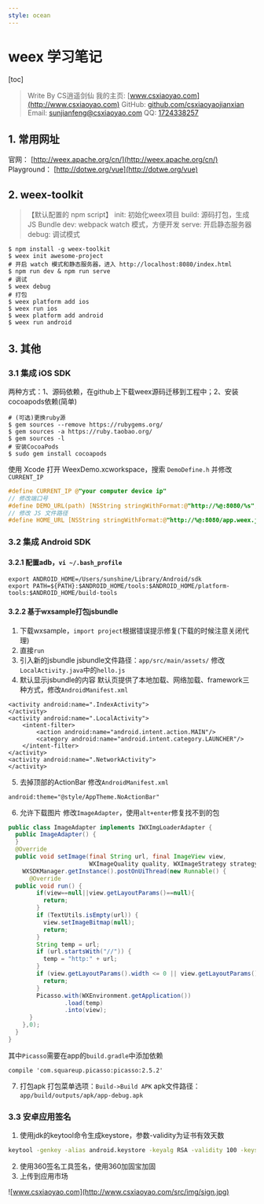 ```yaml
---
style: ocean
---
```

# weex 学习笔记
[toc]
> Write By CS逍遥剑仙
> 我的主页: [www.csxiaoyao.com](http://www.csxiaoyao.com)
> GitHub: [github.com/csxiaoyaojianxian](https://github.com/csxiaoyaojianxian)
> Email: sunjianfeng@csxiaoyao.com
> QQ: [1724338257](wpa.qq.com/msgrd?uin=1724338257&site=qq&menu=yes)

## 1. 常用网址
官网：
[http://weex.apache.org/cn/](http://weex.apache.org/cn/)
Playground：
[http://dotwe.org/vue](http://dotwe.org/vue)

## 2. weex-toolkit
> 【默认配置的 npm script】
init: 初始化weex项目
build: 源码打包，生成 JS Bundle
dev: webpack watch 模式，方便开发
serve: 开启静态服务器
debug: 调试模式
```
$ npm install -g weex-toolkit
$ weex init awesome-project
# 开启 watch 模式和静态服务器，进入 http://localhost:8080/index.html
$ npm run dev & npm run serve
# 调试
$ weex debug
# 打包
$ weex platform add ios
$ weex run ios
$ weex platform add android
$ weex run android
```
## 3. 其他
### 3.1 集成 iOS SDK
两种方式：1、源码依赖，在github上下载weex源码迁移到工程中；2、安装cocoapods依赖(简单)
```
# (可选)更换ruby源
$ gem sources --remove https://rubygems.org/
$ gem sources -a https://ruby.taobao.org/
$ gem sources -l
# 安装CocoaPods
$ sudo gem install cocoapods
```
使用 Xcode 打开 WeexDemo.xcworkspace，搜索 `DemoDefine.h` 并修改 `CURRENT_IP`
```objective-c
#define CURRENT_IP @"your computer device ip"
// 修改端口号
#define DEMO_URL(path) [NSString stringWithFormat:@"http://%@:8080/%s", DEMO_HOST, #path]
// 修改 JS 文件路径
#define HOME_URL [NSString stringWithFormat:@"http://%@:8080/app.weex.js", DEMO_HOST]
```
### 3.2 集成 Android SDK
#### 3.2.1 配置adb，`vi ~/.bash_profile`
```config
export ANDROID_HOME=/Users/sunshine/Library/Android/sdk
export PATH=${PATH}:$ANDROID_HOME/tools:$ANDROID_HOME/platform-tools:$ANDROID_HOME/build-tools
```
#### 3.2.2 基于wxsample打包jsbundle
1. 下载wxsample，`import project`根据错误提示修复(下载的时候注意关闭代理)
2. 直接`run`
3. 引入新的jsbundle
jsbundle文件路径：`app/src/main/assets/`
修改`LocalActivity.java`中的`hello.js`
4. 默认显示jsbundle的内容
默认页提供了本地加载、网络加载、framework三种方式，修改`AndroidManifest.xml`
```
<activity android:name=".IndexActivity">
</activity>
<activity android:name=".LocalActivity">
    <intent-filter>
        <action android:name="android.intent.action.MAIN"/>
        <category android:name="android.intent.category.LAUNCHER"/>
    </intent-filter>
</activity>
<activity android:name=".NetworkActivity">
</activity>
```
5. 去掉顶部的ActionBar
修改`AndroidManifest.xml`
```
android:theme="@style/AppTheme.NoActionBar"
```
6. 允许下载图片
修改`ImageAdapter`，使用`alt+enter`修复找不到的包
```java
public class ImageAdapter implements IWXImgLoaderAdapter {
  public ImageAdapter() {
  }
  @Override
  public void setImage(final String url, final ImageView view,
                       WXImageQuality quality, WXImageStrategy strategy) {
    WXSDKManager.getInstance().postOnUiThread(new Runnable() {
      @Override
  public void run() {
        if(view==null||view.getLayoutParams()==null){
          return;
        }
        if (TextUtils.isEmpty(url)) {
          view.setImageBitmap(null);
          return;
        }
        String temp = url;
        if (url.startsWith("//")) {
          temp = "http:" + url;
        }
        if (view.getLayoutParams().width <= 0 || view.getLayoutParams().height <= 0) {
          return;
        }
        Picasso.with(WXEnvironment.getApplication())
                .load(temp)
                .into(view);
      }
    },0);
  }
}
```
其中`Picasso`需要在app的`build.gradle`中添加依赖
```
compile 'com.squareup.picasso:picasso:2.5.2'
```
7. 打包apk
打包菜单选项：`Build->Build APK`
apk文件路径：`app/build/outputs/apk/app-debug.apk`

### 3.3 安卓应用签名
1. 使用jdk的keytool命令生成keystore，参数-validity为证书有效天数
```bash
keytool -genkey -alias android.keystore -keyalg RSA -validity 100 -keystore android.keystore
```
2. 使用360签名工具签名，使用360加固宝加固
3. 上传到应用市场

![www.csxiaoyao.com](http://www.csxiaoyao.com/src/img/sign.jpg)
